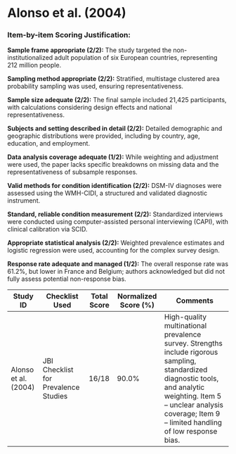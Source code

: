 # Alonso et al. (2004)

### Item-by-item Scoring Justification:

**Sample frame appropriate (2/2):** The study targeted the non-institutionalized adult population of six European countries, representing 212 million people.

**Sampling method appropriate (2/2):** Stratified, multistage clustered area probability sampling was used, ensuring representativeness.

**Sample size adequate (2/2):** The final sample included 21,425 participants, with calculations considering design effects and national representativeness.

**Subjects and setting described in detail (2/2):** Detailed demographic and geographic distributions were provided, including by country, age, education, and employment.

**Data analysis coverage adequate (1/2):** While weighting and adjustment were used, the paper lacks specific breakdowns on missing data and the representativeness of subsample responses.

**Valid methods for condition identification (2/2):** DSM-IV diagnoses were assessed using the WMH-CIDI, a structured and validated diagnostic instrument.

**Standard, reliable condition measurement (2/2):** Standardized interviews were conducted using computer-assisted personal interviewing (CAPI), with clinical calibration via SCID.

**Appropriate statistical analysis (2/2):** Weighted prevalence estimates and logistic regression were used, accounting for the complex survey design.

**Response rate adequate and managed (1/2):** The overall response rate was 61.2%, but lower in France and Belgium; authors acknowledged but did not fully assess potential non-response bias.

| Study ID | Checklist Used | Total Score | Normalized Score (%) | Comments |
| --- | --- | --- | --- | --- |
| Alonso et al. (2004) | JBI Checklist for Prevalence Studies | 16/18 | 90.0% | High-quality multinational prevalence survey. Strengths include rigorous sampling, standardized diagnostic tools, and analytic weighting. Item 5 – unclear analysis coverage; Item 9 – limited handling of low response bias. |

